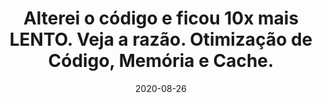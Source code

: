 ---
layout: page
title: "Alterei o código e ficou 10x mais LENTO. Veja a razão. Otimização de Código, Memória e Cache."
date: 2020-08-26
type: video
description: Se você não tomar cuidado, uma simples variável colocada na ordem errada pode fazer o seu código rodar muito mais lento. Neste vídeo eu mostro um código que fica muito mais lento apenas trocando duas variáveis de lugar.
entry_number: 91
youtube_video_id: cRjclbdbiDg
repository: 0091-otimizacao-cache
has_code: false
has_p5: false
tags: [C, Cache, Otimização de Código]
playlists: [Mini-Projetos e Algoritmos]
permalink: /otimizacao-cache/
---